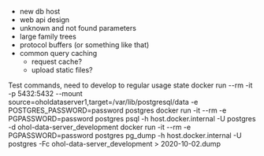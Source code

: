 - new db host
- web api design
- unknown and not found parameters
- large family trees
- protocol buffers (or something like that)
- common query caching
  - request cache?
  - upload static files?



Test commands, need to develop to regular usage state
docker run --rm -it -p 5432:5432 --mount source=oholdataserver1,target=/var/lib/postgresql/data -e POSTGRES_PASSWORD=password postgres
docker run -it --rm -e PGPASSWORD=password postgres psql -h host.docker.internal -U postgres -d ohol-data-server_development
docker run -it --rm -e PGPASSWORD=password postgres pg_dump -h host.docker.internal -U postgres -Fc ohol-data-server_development > 2020-10-02.dump
